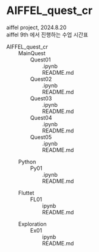# AIFFEL_quest_cr
aiffel project, 2024.8.20  
aiffel 9th 에서 진행하는 수업 시간표  


AIFFEL_quest_cr  
&nbsp;&nbsp;&nbsp;&nbsp;&nbsp;&nbsp;&nbsp;&nbsp;MainQuest  
&nbsp;&nbsp;&nbsp;&nbsp;&nbsp;&nbsp;&nbsp;&nbsp;&nbsp;&nbsp;&nbsp;&nbsp;&nbsp;&nbsp;&nbsp;&nbsp;Quest01  
&nbsp;&nbsp;&nbsp;&nbsp;&nbsp;&nbsp;&nbsp;&nbsp;&nbsp;&nbsp;&nbsp;&nbsp;&nbsp;&nbsp;&nbsp;&nbsp;&nbsp;&nbsp;&nbsp;&nbsp;&nbsp;&nbsp;&nbsp;&nbsp;.ipynb  
&nbsp;&nbsp;&nbsp;&nbsp;&nbsp;&nbsp;&nbsp;&nbsp;&nbsp;&nbsp;&nbsp;&nbsp;&nbsp;&nbsp;&nbsp;&nbsp;&nbsp;&nbsp;&nbsp;&nbsp;&nbsp;&nbsp;&nbsp;&nbsp;README.md  
&nbsp;&nbsp;&nbsp;&nbsp;&nbsp;&nbsp;&nbsp;&nbsp;&nbsp;&nbsp;&nbsp;&nbsp;&nbsp;&nbsp;&nbsp;&nbsp;Quest02  
&nbsp;&nbsp;&nbsp;&nbsp;&nbsp;&nbsp;&nbsp;&nbsp;&nbsp;&nbsp;&nbsp;&nbsp;&nbsp;&nbsp;&nbsp;&nbsp;&nbsp;&nbsp;&nbsp;&nbsp;&nbsp;&nbsp;&nbsp;&nbsp;.ipynb  
&nbsp;&nbsp;&nbsp;&nbsp;&nbsp;&nbsp;&nbsp;&nbsp;&nbsp;&nbsp;&nbsp;&nbsp;&nbsp;&nbsp;&nbsp;&nbsp;&nbsp;&nbsp;&nbsp;&nbsp;&nbsp;&nbsp;&nbsp;&nbsp;README.md  
&nbsp;&nbsp;&nbsp;&nbsp;&nbsp;&nbsp;&nbsp;&nbsp;&nbsp;&nbsp;&nbsp;&nbsp;&nbsp;&nbsp;&nbsp;&nbsp;Quest03  
&nbsp;&nbsp;&nbsp;&nbsp;&nbsp;&nbsp;&nbsp;&nbsp;&nbsp;&nbsp;&nbsp;&nbsp;&nbsp;&nbsp;&nbsp;&nbsp;&nbsp;&nbsp;&nbsp;&nbsp;&nbsp;&nbsp;&nbsp;&nbsp;.ipynb  
&nbsp;&nbsp;&nbsp;&nbsp;&nbsp;&nbsp;&nbsp;&nbsp;&nbsp;&nbsp;&nbsp;&nbsp;&nbsp;&nbsp;&nbsp;&nbsp;&nbsp;&nbsp;&nbsp;&nbsp;&nbsp;&nbsp;&nbsp;&nbsp;README.md  
&nbsp;&nbsp;&nbsp;&nbsp;&nbsp;&nbsp;&nbsp;&nbsp;&nbsp;&nbsp;&nbsp;&nbsp;&nbsp;&nbsp;&nbsp;&nbsp;Quest04  
&nbsp;&nbsp;&nbsp;&nbsp;&nbsp;&nbsp;&nbsp;&nbsp;&nbsp;&nbsp;&nbsp;&nbsp;&nbsp;&nbsp;&nbsp;&nbsp;&nbsp;&nbsp;&nbsp;&nbsp;&nbsp;&nbsp;&nbsp;&nbsp;.ipynb  
&nbsp;&nbsp;&nbsp;&nbsp;&nbsp;&nbsp;&nbsp;&nbsp;&nbsp;&nbsp;&nbsp;&nbsp;&nbsp;&nbsp;&nbsp;&nbsp;&nbsp;&nbsp;&nbsp;&nbsp;&nbsp;&nbsp;&nbsp;&nbsp;README.md  
&nbsp;&nbsp;&nbsp;&nbsp;&nbsp;&nbsp;&nbsp;&nbsp;&nbsp;&nbsp;&nbsp;&nbsp;&nbsp;&nbsp;&nbsp;&nbsp;Quest05  
&nbsp;&nbsp;&nbsp;&nbsp;&nbsp;&nbsp;&nbsp;&nbsp;&nbsp;&nbsp;&nbsp;&nbsp;&nbsp;&nbsp;&nbsp;&nbsp;&nbsp;&nbsp;&nbsp;&nbsp;&nbsp;&nbsp;&nbsp;&nbsp;.ipynb  
&nbsp;&nbsp;&nbsp;&nbsp;&nbsp;&nbsp;&nbsp;&nbsp;&nbsp;&nbsp;&nbsp;&nbsp;&nbsp;&nbsp;&nbsp;&nbsp;&nbsp;&nbsp;&nbsp;&nbsp;&nbsp;&nbsp;&nbsp;&nbsp;README.md  

&nbsp;&nbsp;&nbsp;&nbsp;&nbsp;&nbsp;&nbsp;&nbsp;Python  
&nbsp;&nbsp;&nbsp;&nbsp;&nbsp;&nbsp;&nbsp;&nbsp;&nbsp;&nbsp;&nbsp;&nbsp;&nbsp;&nbsp;&nbsp;&nbsp;Py01  
&nbsp;&nbsp;&nbsp;&nbsp;&nbsp;&nbsp;&nbsp;&nbsp;&nbsp;&nbsp;&nbsp;&nbsp;&nbsp;&nbsp;&nbsp;&nbsp;&nbsp;&nbsp;&nbsp;&nbsp;&nbsp;&nbsp;&nbsp;&nbsp;.ipynb  
&nbsp;&nbsp;&nbsp;&nbsp;&nbsp;&nbsp;&nbsp;&nbsp;&nbsp;&nbsp;&nbsp;&nbsp;&nbsp;&nbsp;&nbsp;&nbsp;&nbsp;&nbsp;&nbsp;&nbsp;&nbsp;&nbsp;&nbsp;&nbsp;README.md  

&nbsp;&nbsp;&nbsp;&nbsp;&nbsp;&nbsp;&nbsp;&nbsp;Fluttet  
&nbsp;&nbsp;&nbsp;&nbsp;&nbsp;&nbsp;&nbsp;&nbsp;&nbsp;&nbsp;&nbsp;&nbsp;&nbsp;&nbsp;&nbsp;&nbsp;FL01  
&nbsp;&nbsp;&nbsp;&nbsp;&nbsp;&nbsp;&nbsp;&nbsp;&nbsp;&nbsp;&nbsp;&nbsp;&nbsp;&nbsp;&nbsp;&nbsp;&nbsp;&nbsp;&nbsp;&nbsp;&nbsp;&nbsp;&nbsp;&nbsp;ipynb  
&nbsp;&nbsp;&nbsp;&nbsp;&nbsp;&nbsp;&nbsp;&nbsp;&nbsp;&nbsp;&nbsp;&nbsp;&nbsp;&nbsp;&nbsp;&nbsp;&nbsp;&nbsp;&nbsp;&nbsp;&nbsp;&nbsp;&nbsp;&nbsp;README.md  

&nbsp;&nbsp;&nbsp;&nbsp;&nbsp;&nbsp;&nbsp;&nbsp;Exploration  
&nbsp;&nbsp;&nbsp;&nbsp;&nbsp;&nbsp;&nbsp;&nbsp;&nbsp;&nbsp;&nbsp;&nbsp;&nbsp;&nbsp;&nbsp;&nbsp;Ex01  
&nbsp;&nbsp;&nbsp;&nbsp;&nbsp;&nbsp;&nbsp;&nbsp;&nbsp;&nbsp;&nbsp;&nbsp;&nbsp;&nbsp;&nbsp;&nbsp;&nbsp;&nbsp;&nbsp;&nbsp;&nbsp;&nbsp;&nbsp;&nbsp;ipynb  
&nbsp;&nbsp;&nbsp;&nbsp;&nbsp;&nbsp;&nbsp;&nbsp;&nbsp;&nbsp;&nbsp;&nbsp;&nbsp;&nbsp;&nbsp;&nbsp;&nbsp;&nbsp;&nbsp;&nbsp;&nbsp;&nbsp;&nbsp;&nbsp;README.md  



